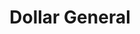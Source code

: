 ---
title: "Dollar General"
url: /colonial-beach/dollar-general-kings-highway/
shop: variety store
---